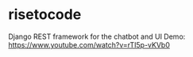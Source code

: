 # risetocode
Django REST framework for the chatbot and UI
Demo: https://www.youtube.com/watch?v=rTI5p-vKVb0
